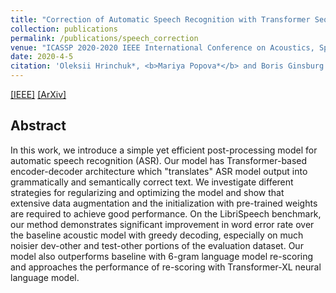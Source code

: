 ```yaml
---
title: "Correction of Automatic Speech Recognition with Transformer Sequence-To-Sequence Model"
collection: publications
permalink: /publications/speech_correction
venue: "ICASSP 2020-2020 IEEE International Conference on Acoustics, Speech and Signal Processing (ICASSP)"
date: 2020-4-5
citation: 'Oleksii Hrinchuk*, <b>Mariya Popova*</b> and Boris Ginsburg. "Correction of Automatic Speech Recognition with Transformer Sequence-To-Sequence Model." ICASSP 2020-2020 IEEE International Conference on Acoustics, Speech and Signal Processing (ICASSP). IEEE, 2020.'
---
```

[[IEEE]](https://ieeexplore.ieee.org/abstract/document/9053051?casa_token=2nClaTIfVpgAAAAA:Nt7tPXrOPfN9BNWN1KmzbANOzyo8QV2oKP_fPmqXlfEwK4XleUURvQJOz39XzoisZupGTnJu) [[ArXiv]](https://arxiv.org/pdf/1910.10697.pdf)


## Abstract
In this work, we introduce a simple yet efficient post-processing model for automatic speech recognition (ASR). Our model has Transformer-based encoder-decoder architecture which "translates" ASR model output into grammatically and semantically correct text. We investigate different strategies for regularizing and optimizing the model and show that extensive data augmentation and the initialization with pre-trained weights are required to achieve good performance. On the LibriSpeech benchmark, our method demonstrates significant improvement in word error rate over the baseline acoustic model with greedy decoding, especially on much noisier dev-other and test-other portions of the evaluation dataset. Our model also outperforms baseline with 6-gram language model re-scoring and approaches the performance of re-scoring with Transformer-XL neural language model.
